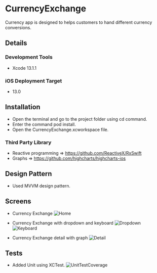 # CurrencyExchange
Currency app is designed to helps customers to hand different currency conversions.

## Details

### Development Tools
- Xcode 13.1.1

### iOS Deployment Target
- 13.0

## Installation
- Open the terminal and go to the project folder using cd command.
- Enter the command pod install.
- Open the CurrencyExchange.xcworkspace file.

### Third Party Library
- Reactive programming => https://github.com/ReactiveX/RxSwift
- Graphs => https://github.com/highcharts/highcharts-ios

## Design Pattern
- Used MVVM design pattern.

## Screens
- Currency Exchange 
![Home](https://github.com/TheNiks/CurrencyExchange/blob/8e5d45419ffdf5679b7c0ffa5841e80dab38015d/CurrencyExchangeHome.png)

- Currency Exchange with dropdown and keyboard
![Dropdown](https://github.com/TheNiks/CurrencyExchange/blob/8e5d45419ffdf5679b7c0ffa5841e80dab38015d/CurrencyExchangeHomeWithDropDown.png)
![Keyboard](https://github.com/TheNiks/CurrencyExchange/blob/8e5d45419ffdf5679b7c0ffa5841e80dab38015d/CurrencyExchangeHomeKey.png)

- Currency Exchange detail with graph
![Detail](https://github.com/TheNiks/CurrencyExchange/blob/8e5d45419ffdf5679b7c0ffa5841e80dab38015d/CurrencyExchangeDetail.png)

## Tests
- Added Unit using XCTest.
![UnitTestCoverage](https://github.com/TheNiks/CurrencyExchange/blob/8e5d45419ffdf5679b7c0ffa5841e80dab38015d/UnitTestCoverage.png)
